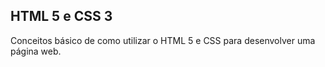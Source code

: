 ## HTML 5 e CSS 3

Conceitos básico de como utilizar o HTML 5 e CSS para desenvolver uma página web.